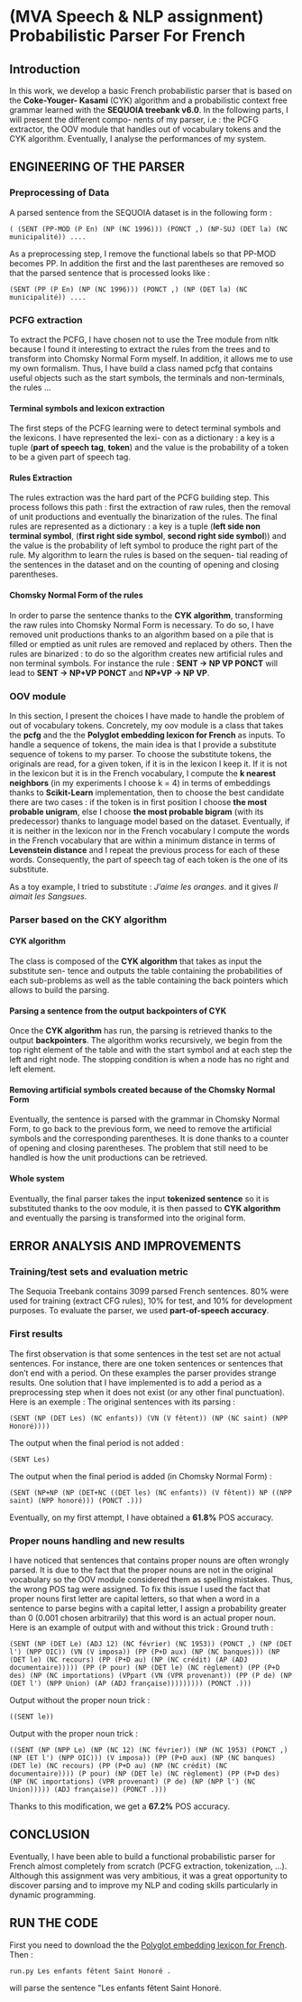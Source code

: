 # (MVA Speech & NLP assignment) Probabilistic Parser For French 

## Introduction
In this work, we develop a basic French
probabilistic parser that is based on the **Coke-Youger-
Kasami** (CYK) algorithm and a probabilistic context free
grammar learned with the **SEQUOIA treebank v6.0**. In
the following parts, I will present the different compo-
nents of my parser, i.e : the PCFG extractor, the OOV
module that handles out of vocabulary tokens and the
CYK algorithm. Eventually, I analyse the performances
of my system.

## ENGINEERING OF THE PARSER
### Preprocessing of Data 

A parsed sentence from the SEQUOIA dataset is in
the following form :
```
( (SENT (PP-MOD (P En) (NP (NC 1996))) (PONCT ,) (NP-SUJ (DET la) (NC municipalité)) .... 
```
As a preprocessing step, I remove the functional labels
so that PP-MOD becomes PP. In addition the first and
the last parentheses are removed so that the parsed
sentence that is processed looks like :
```
(SENT (PP (P En) (NP (NC 1996))) (PONCT ,) (NP (DET la) (NC municipalité)) .... 
```

### PCFG extraction

To extract the PCFG, I have chosen not to use the
Tree module from nltk because I found it interesting to
extract the rules from the trees and to transform into
Chomsky Normal Form myself. In addition, it allows
me to use my own formalism. Thus, I have build a
class named pcfg that contains useful objects such as
the start symbols, the terminals and non-terminals, the
rules ...

#### Terminal symbols and lexicon extraction

The first steps of the PCFG learning were to detect terminal
symbols and the lexicons. I have represented the lexi-
con as a dictionary : a key is a tuple (**part of speech
tag**, **token**) and the value is the probability of a token
to be a given part of speech tag.

#### Rules Extraction

The rules extraction was the
hard part of the PCFG building step. This process
follows this path : first the extraction of raw rules,
then the removal of unit productions and eventually the
binarization of the rules. The final rules are represented
as a dictionary : a key is a tuple (**left side non terminal
symbol**, (**first right side symbol**, **second right side
symbol**)) and the value is the probability of left symbol
to produce the right part of the rule.
My algorithm to learn the rules is based on the sequen-
tial reading of the sentences in the dataset and on the
counting of opening and closing parentheses.

#### Chomsky Normal Form of the rules

In order to parse the sentence thanks to the **CYK algorithm**,
transforming the raw rules into Chomsky Normal Form
is necessary. To do so, I have removed unit productions
thanks to an algorithm based on a pile that is filled
or emptied as unit rules are removed and replaced by
others. Then the rules are binarized : to do so the
algorithm creates new artificial rules and non terminal
symbols. For instance the rule : **SENT → NP VP
PONCT** will lead to **SENT → NP+VP PONCT** and
**NP+VP → NP VP**.

### OOV module

In this section, I present the choices I have made
to handle the problem of out of vocabulary tokens.
Concretely, my oov module is a class that takes the
**pcfg** and the the **Polyglot embedding lexicon for
French** as inputs. To handle a sequence of tokens, the
main idea is that I provide a substitute sequence of
tokens to my parser. To choose the substitute tokens,
the originals are read, for a given token, if it is in the
lexicon I keep it. If it is not in the lexicon but it is
in the French vocabulary, I compute the **k nearest
neighbors** (in my experiments I choose k = 4) in terms
of embeddings thanks to **Scikit-Learn** implementation,
then to choose the best candidate there are two cases
: if the token is in first position I choose **the most
probable unigram**, else I choose **the most probable
bigram** (with its predecessor) thanks to language model based on the dataset. Eventually, if it is neither
in the lexicon nor in the French vocabulary I compute
the words in the French vocabulary that are within a
minimum distance in terms of **Levenstein distance** and
I repeat the previous process for each of these words.
Consequently, the part of speech tag of each token is
the one of its substitute. 

As a toy example, I tried to substitute : *J’aime les
oranges*. and it gives *Il aimait les Sangsues*. 

### Parser based on the CKY algorithm

#### CYK algorithm 
The class is composed of the
**CYK algorithm** that takes as input the substitute sen-
tence and outputs the table containing the probabilities
of each sub-problems as well as the table containing
the back pointers which allows to build the parsing.

#### Parsing a sentence from the output backpointers of CYK

Once the **CYK algorithm** has run, the parsing
is retrieved thanks to the output **backpointers**. The
algorithm works recursively, we begin from the top
right element of the table and with the start symbol
and at each step the left and right node. The stopping
condition is when a node has no right and left element.

#### Removing artificial symbols created because of the Chomsky Normal Form

Eventually, the sentence is
parsed with the grammar in Chomsky Normal Form,
to go back to the previous form, we need to remove the
artificial symbols and the corresponding parentheses. It
is done thanks to a counter of opening and closing
parentheses. The problem that still need to be handled
is how the unit productions can be retrieved.

#### Whole system

Eventually, the final parser takes
the input **tokenized sentence** so it is substituted thanks
to the oov module, it is then passed to **CYK algorithm**
and eventually the parsing is transformed into the
original form.

## ERROR ANALYSIS AND IMPROVEMENTS 

### Training/test sets and evaluation metric 

The Sequoia Treebank contains 3099 parsed French sentences. 80% were used for training (extract CFG rules), 10% for test, and 10% for development purposes. To evaluate the parser, we used **part-of-speech accuracy**. 

### First results 

The first observation is that some sentences in the
test set are not actual sentences. For instance, there are
one token sentences or sentences that don’t end with a
period. On these examples the parser provides strange
results. One solution that I have implemented is to add
a period as a preprocessing step when it does not exist
(or any other final punctuation). Here is an exemple :
The original sentences with its parsing :
```
(SENT (NP (DET Les) (NC enfants)) (VN (V fêtent)) (NP (NC saint) (NPP Honoré))))
```
The output when the final period is not added : 
```
(SENT Les)
```
The output when the final period is added (in Chomsky Normal Form) :
```
(SENT (NP+NP (NP (DET+NC ((DET les) (NC enfants)) (V fêtent)) NP ((NPP saint) (NPP honoré))) (PONCT .))) 
```
Eventually, on my first attempt, I have obtained a **61.8%** POS accuracy.

### Proper nouns handling and new results 

I have noticed that sentences that contains proper nouns are often wrongly parsed. It is due to the fact that the proper nouns are not in the original vocabulary so the OOV module considered them as spelling mistakes. Thus, the wrong POS tag were assigned. To fix this issue I used the fact that proper nouns first letter are capital letters, so that when a word in a sentence to parse begins with a capital letter, I assign a probability greater than 0 (0.001 chosen arbitrarily) that this word is an actual proper noun. 
Here is an example of output with and without this trick : 
Ground truth :
```
(SENT (NP (DET Le) (ADJ 12) (NC février) (NC 1953)) (PONCT ,) (NP (DET l') (NPP OIC)) (VN (V imposa)) (PP (P+D aux) (NP (NC banques))) (NP (DET le) (NC recours) (PP (P+D au) (NP (NC crédit) (AP (ADJ documentaire))))) (PP (P pour) (NP (DET le) (NC règlement) (PP (P+D des) (NP (NC importations) (VPpart (VN (VPR provenant)) (PP (P de) (NP (DET l') (NPP Union) (AP (ADJ française))))))))) (PONCT .)))
```
Output without the proper noun trick :
```
((SENT le))
```
Output with the proper noun trick :
```
((SENT (NP (NPP Le) (NP (NC 12) (NC février)) (NP (NC 1953) (PONCT ,) (NP (ET l') (NPP OIC))) (V imposa)) (PP (P+D aux) (NP (NC banques) (DET le) (NC recours) (PP (P+D au) (NP (NC crédit) (NC documentaire)))) (P pour) (NP (DET le) (NC règlement) (PP (P+D des) (NP (NC importations) (VPR provenant) (P de) (NP (NPP l') (NC Union))))) (ADJ française)) (PONCT .)))
```
Thanks to this modification, we get a **67.2%** POS accuracy. 

## CONCLUSION

Eventually, I have been able to build a functional
probabilistic parser for French almost completely from
scratch (PCFG extraction, tokenization, ...). Although
this assignment was very ambitious, it was a great
opportunity to discover parsing and to improve my NLP
and coding skills particularly in dynamic programming.

## RUN THE CODE 

First you need to download the the [Polyglot embedding lexicon for French](https://sites.google.com/site/rmyeid/projects/polyglot). Then :
```
run.py Les enfants fêtent Saint Honoré .
```
will parse the sentence "Les enfants fêtent Saint Honoré.
